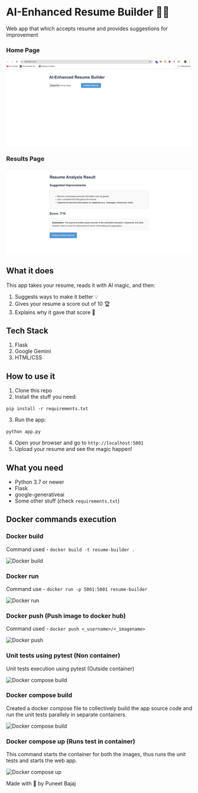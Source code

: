 # AI-Enhanced Resume Builder 📄✨

Web app that which accepts resume and provides suggestions for improvement

### Home Page
![Home Page](images/home_page.png)

### Results Page
![Results Page](images/results.png)

## What it does

This app takes your resume, reads it with AI magic, and then:
1. Suggests ways to make it better 💡
2. Gives your resume a score out of 10 🏆
3. Explains why it gave that score 🤔

## Tech Stack

1. Flask
2. Google Gemini
3. HTML/CSS


## How to use it

1. Clone this repo
2. Install the stuff you need:

```pip install -r requirements.txt```

3. Run the app:

```python app.py```

4. Open your browser and go to `http://localhost:5001`
5. Upload your resume and see the magic happen!

## What you need

- Python 3.7 or newer
- Flask
- google-generativeai
- Some other stuff (check `requirements.txt`)

## Docker commands execution

### Docker build

Command used - `docker build -t resume-builder .`

![Docker build](images/Docker%20build.png)

### Docker run

Command use - `docker run -p 5001:5001 resume-builder`

![Docker run](images/Docker%20run.png)

### Docker push (Push image to docker hub)

Command used - `docker push <_username>/<_imagename>`

![Docker push](images/Docker%20push.png)

### Unit tests using pytest (Non container)

Unit tests execution using pytest (Outside container)

![Docker compose build](images/Pytest%20execution.png)

### Docker compose build

Created a docker compose file to collectively build the app source code and run the unit tests parallely in separate containers.

![Docker compose build](images/Docker%20compose%20build.png)

### Docker compose up (Runs test in container)

This command starts the container for both the images, thus runs the unit tests and starts the web app.

![Docker compose up](images/Docker%20compose%20up.png)

Made with 💖 by Puneet Bajaj
